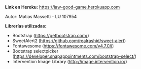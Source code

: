 **Link en Heroku:** https://iaw-good-game.herokuapp.com

Autor: Matias Massetti - LU 107954

**Librerías utilizadas:**

- Bootstrap (https://getbootstrap.com/)
- SweetAlert2 (https://github.com/realrashid/sweet-alert)
- Fontawesome (https://fontawesome.com/v4.7.0/i)
- Bootstrap selectpicker (https://developer.snapappointments.com/bootstrap-select/)
- Intervention Image Library (http://image.intervention.io/)
